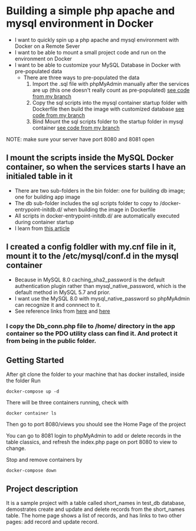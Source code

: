 # Building a simple php apache and mysql environment in Docker

 * I want to quickly spin up a php apache and mysql environment with Docker on a Remote Sever
 * I want to be able to mount a small project code and run on the environment on Docker
 * I want to be able to customize your MySQL Database in Docker with pre-populated data
   * There are three ways to pre-populated the data
     1. Import the .sql file with phpMyAdmin manually after the services are up (this one doesn't really count as pre-populated) [see code from my branch](https://github.com/jeanwang2dev/phpDocker/tree/importDB-with-phpMyAdmin)
     2. Copy the sql scripts into the mysql container startup folder with Dockerfile then build the image with customized database [see code from my branch](https://github.com/jeanwang2dev/phpDocker/tree/copy-script-in-Dockerfilehttps://github.com/jeanwang2dev/phpDocker/tree/copy-script-in-Dockerfile)
     3. Bind Mount the sql scripts folder to the startup folder in mysql container [see code from my branch](https://github.com/jeanwang2dev/phpDocker/tree/bindmout-scriptsfolder)
 
 NOTE: make sure your server have port 8080 and 8081 open
 
## I mount the scripts inside the MySQL Docker container, so when the services starts I have an initialed table in it

 * There are two sub-folders in the bin folder: one for building db image; one for building app image
 * The db sub-folder includes the sql scripts folder to copy to /docker-entrypoint-initdb.d/ when building the image in Dockerfile
 * All scripts in docker-entrypoint-initdb.d/ are automatically executed during container startup
 * I learn from [this article](https://medium.com/better-programming/customize-your-mysql-database-in-docker-723ffd59d8fb)
 
## I created a config foldler with my.cnf file in it, mount it to the /etc/mysql/conf.d in the mysql container 

 * Because in MySQL 8.0 caching_sha2_password is the default authentication plugin rather than mysql_native_password, which is the default method in MySQL 5.7 and prior. 
 * I want use the MySQL 8.0 with mysql_native_password so phpMyAdmin can recognize it and connnect to it.
 * See reference links from [here](https://stackoverflow.com/questions/49948350/phpmyadmin-on-mysql-8-0) and [here](https://medium.com/@crmcmullen/how-to-run-mysql-8-0-with-native-password-authentication-502de5bac661)

 
### I copy the Db_conn.php file to /home/ directory in the app container so the PDO utility class can find it. And protect it from being in the public folder.

## Getting Started
After git clone the folder to your machine that has docker installed, inside the folder Run 	
```shell
docker-compose up -d
```

There will be three containers running, check with 
```
docker container ls
```

Then go to port 8080/views you should see the Home Page of the project

You can go to 8081 login to phpMyAdmin to add or delete records in the table classics, and refresh the index.php page on port 8080 to view to change.

Stop and remove containers by 
```
docker-compose down
```
## Project description
It is a sample project with a table called short_names in test_db database, demostrates create and update and delete records from the short_names table. The home page shows a list of records, and has links to two other pages: add record and update record.


